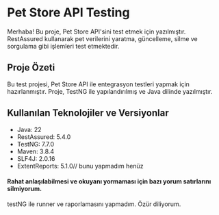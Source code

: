 ﻿# Pet Store API Testing

Merhaba! Bu proje, Pet Store API'sini test etmek için yazılmıştır. RestAssured kullanarak pet verilerini yaratma, güncelleme, silme ve sorgulama gibi işlemleri test etmektedir.

## Proje Özeti
Bu test projesi, Pet Store API ile entegrasyon testleri yapmak için hazırlanmıştır. Proje, TestNG ile yapılandırılmış ve Java dilinde yazılmıştır.
## Kullanılan Teknolojiler ve Versiyonlar
- Java: 22
- RestAssured: 5.4.0
- TestNG: 7.7.0
- Maven: 3.8.4
- SLF4J: 2.0.16 
- ExtentReports: 5.1.0// bunu yapmadım henüz


#### Rahat anlaşılabilmesi ve okuyanı yormaması için bazı yorum satırlarını silmiyorum. 
testNG ile runner ve raporlamasını yapmadım. Özür diliyorum.
